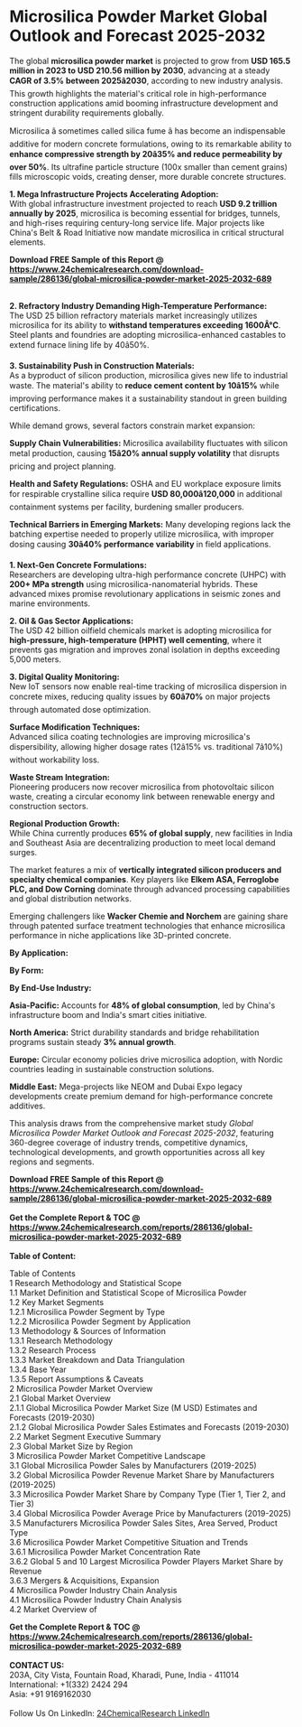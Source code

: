 <h1>Microsilica Powder Market Global Outlook and Forecast 2025-2032</h1><p>The global <strong>microsilica powder market</strong> is projected to grow from <strong>USD 165.5 million in 2023 to USD 210.56 million by 2030</strong>, advancing at a steady <strong>CAGR of 3.5% between 2025â2030</strong>, according to new industry analysis. This growth highlights the material's critical role in high-performance construction applications amid booming infrastructure development and stringent durability requirements globally.</p><p>Microsilica â sometimes called silica fume â has become an indispensable additive for modern concrete formulations, owing to its remarkable ability to <strong>enhance compressive strength by 20â35% and reduce permeability by over 50%</strong>. Its ultrafine particle structure (100x smaller than cement grains) fills microscopic voids, creating denser, more durable concrete structures.</p><p><strong>1. Mega Infrastructure Projects Accelerating Adoption:</strong><br>
With global infrastructure investment projected to reach <strong>USD 9.2 trillion annually by 2025</strong>, microsilica is becoming essential for bridges, tunnels, and high-rises requiring century-long service life. Major projects like China's Belt &amp; Road Initiative now mandate microsilica in critical structural elements.</p><div><b>Download FREE Sample of this Report @ 
            <a href="https://www.24chemicalresearch.com/download-sample/286136/global-microsilica-powder-market-2025-2032-689">
            https://www.24chemicalresearch.com/download-sample/286136/global-microsilica-powder-market-2025-2032-689</a></b></div><br><p><strong>2. Refractory Industry Demanding High-Temperature Performance:</strong><br>
The USD 25 billion refractory materials market increasingly utilizes microsilica for its ability to <strong>withstand temperatures exceeding 1600Â°C</strong>. Steel plants and foundries are adopting microsilica-enhanced castables to extend furnace lining life by 40â50%.</p><p><strong>3. Sustainability Push in Construction Materials:</strong><br>
As a byproduct of silicon production, microsilica gives new life to industrial waste. The material's ability to <strong>reduce cement content by 10â15%</strong> while improving performance makes it a sustainability standout in green building certifications.</p><p>While demand grows, several factors constrain market expansion:</p><p><strong>Supply Chain Vulnerabilities:</strong> Microsilica availability fluctuates with silicon metal production, causing <strong>15â20% annual supply volatility</strong> that disrupts pricing and project planning.</p><p><strong>Health and Safety Regulations:</strong> OSHA and EU workplace exposure limits for respirable crystalline silica require <strong>USD 80,000â120,000</strong> in additional containment systems per facility, burdening smaller producers.</p><p><strong>Technical Barriers in Emerging Markets:</strong> Many developing regions lack the batching expertise needed to properly utilize microsilica, with improper dosing causing <strong>30â40% performance variability</strong> in field applications.</p><p><strong>1. Next-Gen Concrete Formulations:</strong><br>
Researchers are developing ultra-high performance concrete (UHPC) with <strong>200+ MPa strength</strong> using microsilica-nanomaterial hybrids. These advanced mixes promise revolutionary applications in seismic zones and marine environments.</p><p><strong>2. Oil &amp; Gas Sector Applications:</strong><br>
The USD 42 billion oilfield chemicals market is adopting microsilica for <strong>high-pressure, high-temperature (HPHT) well cementing</strong>, where it prevents gas migration and improves zonal isolation in depths exceeding 5,000 meters.</p><p><strong>3. Digital Quality Monitoring:</strong><br>
New IoT sensors now enable real-time tracking of microsilica dispersion in concrete mixes, reducing quality issues by <strong>60â70%</strong> on major projects through automated dose optimization.</p><p><strong>Surface Modification Techniques:</strong><br>
	Advanced silica coating technologies are improving microsilica's dispersibility, allowing higher dosage rates (12â15% vs. traditional 7â10%) without workability loss.</p><p><strong>Waste Stream Integration:</strong><br>
	Pioneering producers now recover microsilica from photovoltaic silicon waste, creating a circular economy link between renewable energy and construction sectors.</p><p><strong>Regional Production Growth:</strong><br>
	While China currently produces <strong>65% of global supply</strong>, new facilities in India and Southeast Asia are decentralizing production to meet local demand surges.</p><p>The market features a mix of <strong>vertically integrated silicon producers and specialty chemical companies</strong>. Key players like <strong>Elkem ASA, Ferroglobe PLC, and Dow Corning</strong> dominate through advanced processing capabilities and global distribution networks.</p><p>Emerging challengers like <strong>Wacker Chemie and Norchem</strong> are gaining share through patented surface treatment technologies that enhance microsilica performance in niche applications like 3D-printed concrete.</p><p><strong>By Application:</strong></p><p><strong>By Form:</strong></p><p><strong>By End-Use Industry:</strong></p><p><strong>Asia-Pacific:</strong> Accounts for <strong>48% of global consumption</strong>, led by China's infrastructure boom and India's smart cities initiative.</p><p><strong>North America:</strong> Strict durability standards and bridge rehabilitation programs sustain steady <strong>3% annual growth</strong>.</p><p><strong>Europe:</strong> Circular economy policies drive microsilica adoption, with Nordic countries leading in sustainable construction solutions.</p><p><strong>Middle East:</strong> Mega-projects like NEOM and Dubai Expo legacy developments create premium demand for high-performance concrete additives.</p><p>This analysis draws from the comprehensive market study <em>Global Microsilica Powder Market Outlook and Forecast 2025-2032</em>, featuring 360-degree coverage of industry trends, competitive dynamics, technological developments, and growth opportunities across all key regions and segments.</p><div><b>Download FREE Sample of this Report @ 
            <a href="https://www.24chemicalresearch.com/download-sample/286136/global-microsilica-powder-market-2025-2032-689">
            https://www.24chemicalresearch.com/download-sample/286136/global-microsilica-powder-market-2025-2032-689</a></b></div><br><div><b>Get the Complete Report & TOC @ 
            <a href="https://www.24chemicalresearch.com/reports/286136/global-microsilica-powder-market-2025-2032-689">
            https://www.24chemicalresearch.com/reports/286136/global-microsilica-powder-market-2025-2032-689</a></b></div><br>
            <b>Table of Content:</b><p>Table of Contents<br />
1 Research Methodology and Statistical Scope<br />
1.1 Market Definition and Statistical Scope of Microsilica Powder<br />
1.2 Key Market Segments<br />
1.2.1 Microsilica Powder Segment by Type<br />
1.2.2 Microsilica Powder Segment by Application<br />
1.3 Methodology & Sources of Information<br />
1.3.1 Research Methodology<br />
1.3.2 Research Process<br />
1.3.3 Market Breakdown and Data Triangulation<br />
1.3.4 Base Year<br />
1.3.5 Report Assumptions & Caveats<br />
2 Microsilica Powder Market Overview<br />
2.1 Global Market Overview<br />
2.1.1 Global Microsilica Powder Market Size (M USD) Estimates and Forecasts (2019-2030)<br />
2.1.2 Global Microsilica Powder Sales Estimates and Forecasts (2019-2030)<br />
2.2 Market Segment Executive Summary<br />
2.3 Global Market Size by Region<br />
3 Microsilica Powder Market Competitive Landscape<br />
3.1 Global Microsilica Powder Sales by Manufacturers (2019-2025)<br />
3.2 Global Microsilica Powder Revenue Market Share by Manufacturers (2019-2025)<br />
3.3 Microsilica Powder Market Share by Company Type (Tier 1, Tier 2, and Tier 3)<br />
3.4 Global Microsilica Powder Average Price by Manufacturers (2019-2025)<br />
3.5 Manufacturers Microsilica Powder Sales Sites, Area Served, Product Type<br />
3.6 Microsilica Powder Market Competitive Situation and Trends<br />
3.6.1 Microsilica Powder Market Concentration Rate<br />
3.6.2 Global 5 and 10 Largest Microsilica Powder Players Market Share by Revenue<br />
3.6.3 Mergers & Acquisitions, Expansion<br />
4 Microsilica Powder Industry Chain Analysis<br />
4.1 Microsilica Powder Industry Chain Analysis<br />
4.2 Market Overview of</p><div><b>Get the Complete Report & TOC @ 
            <a href="https://www.24chemicalresearch.com/reports/286136/global-microsilica-powder-market-2025-2032-689">
            https://www.24chemicalresearch.com/reports/286136/global-microsilica-powder-market-2025-2032-689</a></b></div><br><b>CONTACT US:</b><br>
            203A, City Vista, Fountain Road, Kharadi, Pune, India - 411014<br>
            International: +1(332) 2424 294<br>
            Asia: +91 9169162030 <br><br>
            Follow Us On LinkedIn: <a href="https://www.linkedin.com/company/24chemicalresearch/">24ChemicalResearch LinkedIn</a>